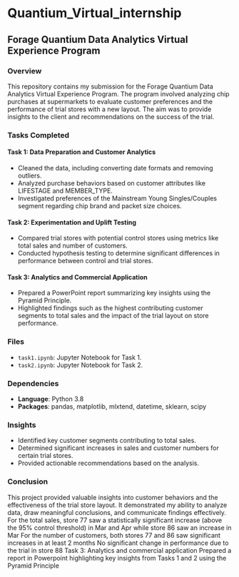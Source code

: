 # Quantium_Virtual_internship


## Forage Quantium Data Analytics Virtual Experience Program

### Overview

This repository contains my submission for the Forage Quantium Data Analytics Virtual Experience Program. The program involved analyzing chip purchases at supermarkets to evaluate customer preferences and the performance of trial stores with a new layout. The aim was to provide insights to the client and recommendations on the success of the trial.

### Tasks Completed

#### Task 1: Data Preparation and Customer Analytics

- Cleaned the data, including converting date formats and removing outliers.
- Analyzed purchase behaviors based on customer attributes like LIFESTAGE and MEMBER_TYPE.
- Investigated preferences of the Mainstream Young Singles/Couples segment regarding chip brand and packet size choices.

#### Task 2: Experimentation and Uplift Testing

- Compared trial stores with potential control stores using metrics like total sales and number of customers.
- Conducted hypothesis testing to determine significant differences in performance between control and trial stores.

#### Task 3: Analytics and Commercial Application

- Prepared a PowerPoint report summarizing key insights using the Pyramid Principle.
- Highlighted findings such as the highest contributing customer segments to total sales and the impact of the trial layout on store performance.

### Files

- `task1.ipynb`: Jupyter Notebook for Task 1.
- `task2.ipynb`: Jupyter Notebook for Task 2.

### Dependencies

- **Language**: Python 3.8
- **Packages**: pandas, matplotlib, mlxtend, datetime, sklearn, scipy

### Insights

- Identified key customer segments contributing to total sales.
- Determined significant increases in sales and customer numbers for certain trial stores.
- Provided actionable recommendations based on the analysis.

### Conclusion

This project provided valuable insights into customer behaviors and the effectiveness of the trial store layout. It demonstrated my ability to analyze data, draw meaningful conclusions, and communicate findings effectively.
For the total sales, store 77 saw a statistically significant increase (above the 95% control threshold) in Mar and Apr while store 86 saw an increase in Mar
For the number of customers, both stores 77 and 86 saw significant increases in at least 2 months
No significant change in performance due to the trial in store 88
Task 3: Analytics and commercial application
Prepared a report in Powerpoint highlighting key insights from Tasks 1 and 2 using the Pyramid Principle
